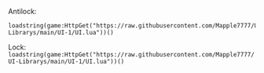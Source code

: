 Antilock:
```local KeyCode = 'm'
loadstring(game:HttpGet("https://raw.githubusercontent.com/Mapple7777/UI-Librarys/main/UI-1/UI.lua"))()
```

Lock:
```loadstring(game:HttpGet("https://raw.githubusercontent.com/Mapple7777/UI-Librarys/main/UI-1/UI.lua"))() ```

